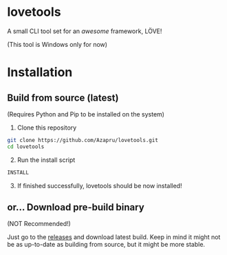 # lovetools

A small CLI tool set for an *awesome* framework, LÖVE!

(This tool is Windows only for now)

# Installation

## Build from source (latest)

(Requires Python and Pip to be installed on the system)
1. Clone this repository
```sh
git clone https://github.com/Azapru/lovetools.git
cd lovetools
```
2. Run the install script
```sh
INSTALL
```
3. If finished successfully, lovetools should be now installed!

## or... Download pre-build binary

(NOT Recommended!)

Just go to the [releases](https://github.com/Azapru/lovetools/releases) and download latest build.
Keep in mind it might not be as up-to-date as building from source, but it might be more stable.

